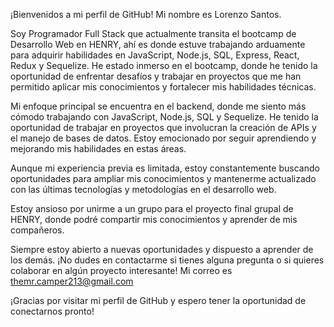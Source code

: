 ¡Bienvenidos a mi perfil de GitHub! Mi nombre es Lorenzo Santos.

Soy Programador Full Stack que actualmente transita el bootcamp de Desarrollo Web en HENRY, ahí es donde estuve trabajando arduamente para adquirir habilidades en JavaScript, Node.js, SQL, Express, React, Redux y Sequelize. He estado inmerso en el bootcamp, donde he tenido la oportunidad de enfrentar desafíos y trabajar en proyectos que me han permitido aplicar mis conocimientos y fortalecer mis habilidades técnicas.

Mi enfoque principal se encuentra en el backend, donde me siento más cómodo trabajando con JavaScript, Node.js, SQL y Sequelize. He tenido la oportunidad de trabajar en proyectos que involucran la creación de APIs y el manejo de bases de datos. Estoy emocionado por seguir aprendiendo y mejorando mis habilidades en estas áreas.

Aunque mi experiencia previa es limitada, estoy constantemente buscando oportunidades para ampliar mis conocimientos y mantenerme actualizado con las últimas tecnologías y metodologías en el desarrollo web.

Estoy ansioso por unirme a un grupo para el proyecto final grupal de HENRY, donde podré compartir mis conocimientos y aprender de mis compañeros.

Siempre estoy abierto a nuevas oportunidades y dispuesto a aprender de los demás. ¡No dudes en contactarme si tienes alguna pregunta o si quieres colaborar en algún proyecto interesante! Mi correo es themr.camper213@gmail.com

¡Gracias por visitar mi perfil de GitHub y espero tener la oportunidad de conectarnos pronto!

